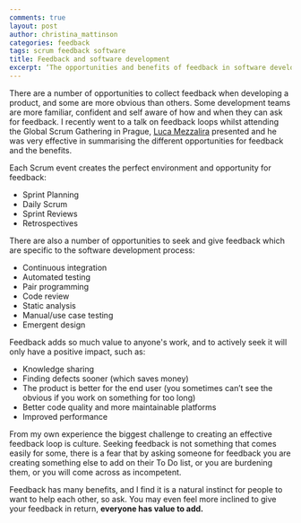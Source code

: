 ```yaml
---
comments: true
layout: post
author: christina_mattinson
categories: feedback
tags: scrum feedback software
title: Feedback and software development
excerpt: ‘The opportunities and benefits of feedback in software development’
---
```


There are a number of opportunities to collect feedback when developing a product, and some are more obvious than others. Some development teams are more familiar, confident and self aware of how and when they can ask for feedback. I recently went to a talk on feedback loops whilst attending the Global Scrum Gathering in Prague, [Luca Mezzalira](https://twitter.com/lucamezzalira) presented and he was very effective in summarising the different opportunities for feedback and the benefits.

Each Scrum event creates the perfect environment and opportunity for feedback:
- Sprint Planning
- Daily Scrum
- Sprint Reviews
- Retrospectives

There are also a number of opportunities to seek and give feedback which are specific to the software development process:
- Continuous integration
- Automated testing
- Pair programming
- Code review
- Static analysis
- Manual/use case testing
- Emergent design

Feedback adds so much value to anyone's work, and to actively seek it will only have a positive impact, such as:
- Knowledge sharing
- Finding defects sooner (which saves money)
- The product is better for the end user (you sometimes can’t see the obvious if you work on something for too long)
- Better code quality and more maintainable platforms
- Improved performance

From my own experience the biggest challenge to creating an effective feedback loop is culture. Seeking feedback is not something that comes easily for some, there is a fear that by asking someone for feedback you are creating something else to add on their To Do list, or you are burdening them, or you will come across as incompetent. 

Feedback has many benefits, and I find it is a natural instinct for people to want to help each other, so ask. You may even feel more inclined to give your feedback in return, **everyone has value to add.**
